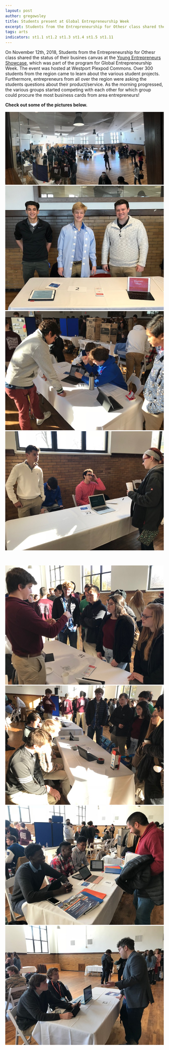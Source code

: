```yaml
---
layout: post
author: gregowsley
title: Students present at Global Entrepreneurship Week
excerpt: Students from the Entrepreneurship for Othesr class shared the status of their busines canvas at the Young Entrepreneurs Showcase, which was part of the program for Global Entrepreneurship Week.
tags: arts
indicators: st1.1 st1.2 st1.3 st1.4 st1.5 st1.11
---
```


On November 12th, 2018, Students from the Entrepreneurship for Othesr class shared the status of their busines canvas at the [Young Entrepreneurs Showcase](https://www.kcsourcelink.com/gew/d/gewkc-2018/young-entrepreneurs-showcase), which was part of the program for Global Entrepreneurship Week. The event was hosted at Westport Plexpod Commons. Over 300 students from the region came to learn about the various student projects. Furthermore, entrepreneurs from all over the region were asking the students questions about their product/service. As the morning progressed, the various groups started competing with each other for which group could procure the most business cards from area entrepreneurs! 

<b> Check out some of the pictures below. </b>
      
<div class="row">
  <div class="col-xs-3"><a class="image-popup-vertical-fit" href="/img/GEW1.jpeg" title=""><img src="/img/GEW1.jpeg" alt="Young Entrepreneurs Showcase at Westport Plexpod Commons"></a></div>
  <div class="col-xs-3"><a class="image-popup-vertical-fit" href="/img/GEW2.jpeg" title=""><img src="/img/GEW2.jpeg" alt="Team Magnetic Magic provide a service to replace buttons with magnets to help those with Parkinson's disease or other ailments"></a></div>
  <div class="col-xs-3"><a class="image-popup-vertical-fit" href="/img/GEW3.jpeg" title=""><img src="/img/GEW3.jpeg" alt="Team Grainness are attempting to save lives by creating a safer harness for farmers who need to work on grain bins. Dozens of farmers die each year from falling into grain bins."></a></div>
  <div class="col-xs-3"><a class="image-popup-vertical-fit" href="/img/GEW4.jpeg" title=""><img src="/img/GEW4.jpeg" alt="Team Project Christopher are putting sensors on automobiles so that blame can be appropriately assigned during accidents. Unjust blame tends to favor the affluent."></a></div>
</div>
<p>&nbsp;</p>
<div class="row">
  <div class="col-xs-3"><a class="image-popup-vertical-fit" href="/img/GEW5.jpeg" title=""><img src="/img/GEW5.jpeg" alt="Team Puarlee is developing a cheap way to prevent tangled headphones."></a></div>
  <div class="col-xs-3"><a class="image-popup-vertical-fit" href="/img/GEW6.jpeg" title=""><img src="/img/GEW6.jpeg" alt="Team Cool Moms is using self-regulation skin science to create a lawn chair that strategically cools the lounger on a hot day."></a></div>
  <div class="col-xs-3"><a class="image-popup-vertical-fit" href="/img/GEW7.jpeg" title=""><img src="/img/GEW7.jpeg" alt="Team Educomm is creating a technology solution to help homework become more evenly distributed from one night to the next. The problem isn't too much homework; the problem is that it is unevenly distributed."></a></div>
  <div class="col-xs-3"><a class="image-popup-vertical-fit" href="/img/GEW8.jpeg" title=""><img src="/img/GEW8.jpeg" alt="Team RecBooth is creating a pop-up recording studio to provide access to those who want to make their own music, but can't afford to record at a studio."></a></div>
</div>

